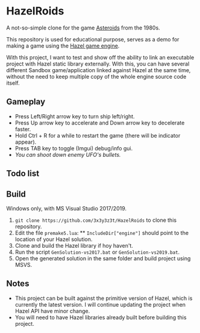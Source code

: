 # HazelRoids
A not-so-simple clone for the game [Asteroids](https://en.wikipedia.org/wiki/Asteroids_(video_game)) from the 1980s.

This repository is used for educational purpose, serves as a demo for making a game using the [Hazel game engine](https://github.com/TheCherno/Hazel).

With this project, I want to test and show off the ability to link an executable project with Hazel static library externally. With this, you can have several different Sandbox game/application linked against Hazel at the same time, without the need to keep multiple copy of the whole engine source code itself.
 
## Gameplay
- Press Left/Right arrow key to turn ship left/right.
- Press Up arrow key to accelerate and Down arrow key to decelerate faster.
- Hold Ctrl + R for a while to restart the game (there will be indicator appear).
- Press TAB key to toggle (Imgui) debug/info gui.
- *You can shoot down enemy UFO's bullets.* 

## Todo list
 
## Build
Windows only, with MS Visual Studio 2017/2019.
1. `git clone https://github.com/3x3y3z3t/HazelRoids` to clone this repository.
2. Edit the file `premake5.lua`:
** `IncludeDir["engine"]` should point to the location of your Hazel solution.
3. Clone and build the Hazel library if hoy haven't.
4. Run the script `GenSolution-vs2017.bat` or `GenSolution-vs2019.bat`.
5. Open the generated solution in the same folder and build project using MSVS.

## Notes
- This project can be built against the primitive version of Hazel, which is currently the latest version. I will continue updating the project when Hazel API have minor change.
- You will need to have Hazel libraries already built before building this project.
